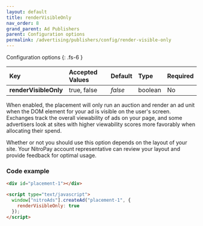 ```yaml
---
layout: default
title: renderVisibleOnly
nav_order: 8
grand_parent: Ad Publishers
parent: Configuration options
permalink: /advertising/publishers/config/render-visible-only
---
```


Configuration options
{: .fs-6 }

| Key                   | Accepted Values | Default | Type    | Required |
| :-------------------- | :-------------- | :------ | :------ | :------- |
| **renderVisibleOnly** | true, false     | _false_ | boolean | No       |

When enabled, the placement will only run an auction and render an ad unit when the DOM element for your ad is visible on the user's screen. Exchanges track the overall viewability of ads on your page, and some advertisers look at sites with higher viewability scores more favorably when allocating their spend.

Whether or not you should use this option depends on the layout of your site. Your NitroPay account representative can review your layout and provide feedback for optimal usage.

### Code example

```html
<div id="placement-1"></div>

<script type="text/javascript">
  window["nitroAds"].createAd("placement-1", {
    renderVisibleOnly: true
  });
</script>
```

